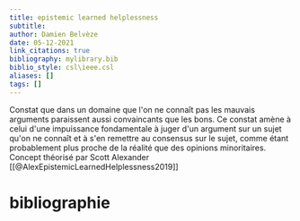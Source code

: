 ```yaml
---
title: epistemic learned helplessness
subtitle:
author: Damien Belvèze
date: 05-12-2021
link_citations: true
bibliography: mylibrary.bib
biblio_style: csl\ieee.csl
aliases: []
tags: []
---
```


Constat que dans un domaine que l'on ne connaît pas les mauvais arguments paraissent aussi convaincants que les bons. 
Ce constat amène à celui d'une impuissance fondamentale à juger d'un argument sur un sujet qu'on ne connaît et à s'en remettre au consensus sur le sujet, comme étant probablement plus proche de la réalité que des opinions minoritaires. 
Concept théorisé par Scott Alexander [[@AlexEpistemicLearnedHelplessness2019]]





# bibliographie

